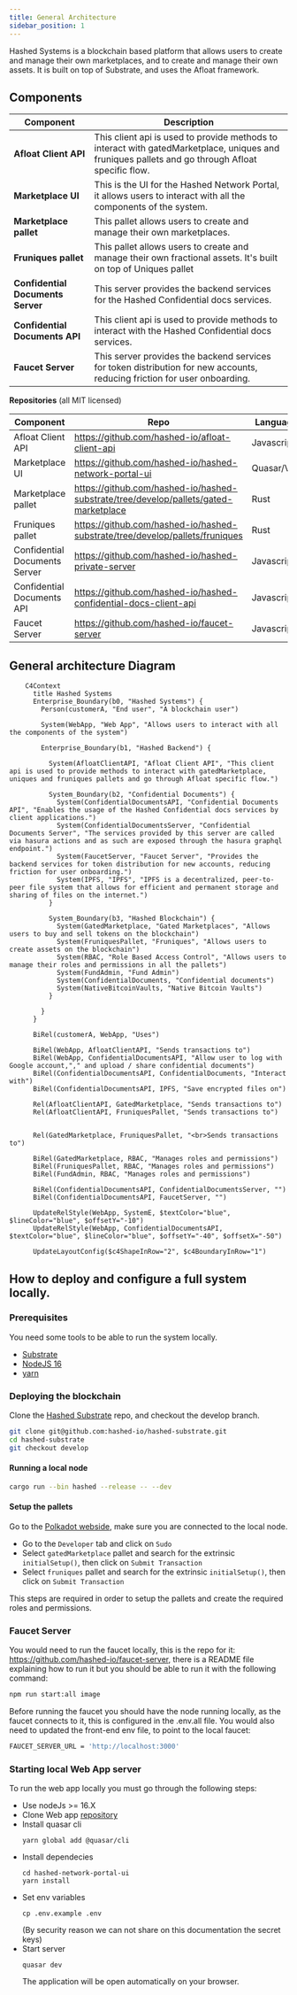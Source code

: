 ```yaml
---
title: General Architecture
sidebar_position: 1
---
```


Hashed Systems is a blockchain based platform that allows users to create and manage their own marketplaces, and to create and manage their own assets. It is built on top of Substrate, and uses the Afloat framework.

## **Components**

| Component | Description |
| ----- | ----------- |
| **Afloat Client API** | This client api is used to provide methods to interact with gatedMarketplace, uniques and fruniques pallets and go through Afloat specific flow. |
| **Marketplace UI** | This is the UI for the Hashed Network Portal, it allows users to interact with all the components of the system. |
| **Marketplace pallet** | This pallet allows users to create and manage their own marketplaces. |
| **Fruniques pallet** | This pallet allows users to create and manage their own fractional assets. It's built on top of Uniques pallet |
| **Confidential Documents Server** | This server provides the backend services for the Hashed Confidential docs services. |
| **Confidential Documents API** | This client api is used to provide methods to interact with the Hashed Confidential docs services. |
| **Faucet Server** | This server provides the backend services for token distribution for new accounts, reducing friction for user onboarding. |

**Repositories**
(all MIT licensed)

| Component | Repo | Language |
| ----- | ----------- | ------- |
| Afloat Client API | https://github.com/hashed-io/afloat-client-api | Javascript |
| Marketplace UI | https://github.com/hashed-io/hashed-network-portal-ui | Quasar/Vue |
| Marketplace pallet | https://github.com/hashed-io/hashed-substrate/tree/develop/pallets/gated-marketplace | Rust |
| Fruniques pallet | https://github.com/hashed-io/hashed-substrate/tree/develop/pallets/fruniques | Rust |
| Confidential Documents Server | https://github.com/hashed-io/hashed-private-server | Javascript |
| Confidential Documents API | https://github.com/hashed-io/hashed-confidential-docs-client-api | Javascript |
| Faucet Server | https://github.com/hashed-io/faucet-server | Javascript |

## General architecture Diagram

```mermaid
    C4Context
      title Hashed Systems
      Enterprise_Boundary(b0, "Hashed Systems") {
        Person(customerA, "End user", "A blockchain user")

        System(WebApp, "Web App", "Allows users to interact with all the components of the system")

        Enterprise_Boundary(b1, "Hashed Backend") {

          System(AfloatClientAPI, "Afloat Client API", "This client api is used to provide methods to interact with gatedMarketplace, uniques and fruniques pallets and go through Afloat specific flow.")

          System_Boundary(b2, "Confidential Documents") {
            System(ConfidentialDocumentsAPI, "Confidential Documents API", "Enables the usage of the Hashed Confidential docs services by client applications.")
            System(ConfidentialDocumentsServer, "Confidential Documents Server", "The services provided by this server are called via hasura actions and as such are exposed through the hasura graphql endpoint.")
            System(FaucetServer, "Faucet Server", "Provides the backend services for token distribution for new accounts, reducing friction for user onboarding.")
            System(IPFS, "IPFS", "IPFS is a decentralized, peer-to-peer file system that allows for efficient and permanent storage and sharing of files on the internet.")
          }

          System_Boundary(b3, "Hashed Blockchain") {
            System(GatedMarketplace, "Gated Marketplaces", "Allows users to buy and sell tokens on the blockchain")
            System(FruniquesPallet, "Fruniques", "Allows users to create assets on the blockchain")
            System(RBAC, "Role Based Access Control", "Allows users to manage their roles and permissions in all the pallets")
            System(FundAdmin, "Fund Admin")
            System(ConfidentialDocuments, "Confidential documents")
            System(NativeBitcoinVaults, "Native Bitcoin Vaults")
          }

        }
      }

      BiRel(customerA, WebApp, "Uses")

      BiRel(WebApp, AfloatClientAPI, "Sends transactions to")
      BiRel(WebApp, ConfidentialDocumentsAPI, "Allow user to log with Google account,"," and upload / share confidential documents")
      BiRel(ConfidentialDocumentsAPI, ConfidentialDocuments, "Interact with")
      BiRel(ConfidentialDocumentsAPI, IPFS, "Save encrypted files on")

      Rel(AfloatClientAPI, GatedMarketplace, "Sends transactions to")
      Rel(AfloatClientAPI, FruniquesPallet, "Sends transactions to")


      Rel(GatedMarketplace, FruniquesPallet, "<br>Sends transactions to")

      BiRel(GatedMarketplace, RBAC, "Manages roles and permissions")
      BiRel(FruniquesPallet, RBAC, "Manages roles and permissions")
      BiRel(FundAdmin, RBAC, "Manages roles and permissions")

      BiRel(ConfidentialDocumentsAPI, ConfidentialDocumentsServer, "")
      BiRel(ConfidentialDocumentsAPI, FaucetServer, "")

      UpdateRelStyle(WebApp, SystemE, $textColor="blue", $lineColor="blue", $offsetY="-10")
      UpdateRelStyle(WebApp, ConfidentialDocumentsAPI, $textColor="blue", $lineColor="blue", $offsetY="-40", $offsetX="-50")

      UpdateLayoutConfig($c4ShapeInRow="2", $c4BoundaryInRow="1")

```

## How to deploy and configure a full system locally.

### Prerequisites

You need some tools to be able to run the system locally.

- [Substrate](https://docs.substrate.io/install/)
- [NodeJS 16](https://nodejs.org/en/download/)
- [yarn](https://classic.yarnpkg.com/en/docs/install/#debian-stable)


### Deploying the blockchain
Clone the [Hashed Substrate](https://github.com/hashed-io/hashed-substrate) repo, and checkout the develop branch.

```bash
git clone git@github.com:hashed-io/hashed-substrate.git
cd hashed-substrate
git checkout develop
```

#### Running a local node

```bash
cargo run --bin hashed --release -- --dev
```
#### Setup the pallets

Go to the [Polkadot webside](https://polkadot.js.org/apps/?rpc=ws%3A%2F%2F127.0.0.1%3A9944#/explorer), make sure you are connected to the local node.

- Go to the `Developer` tab and click on `Sudo`
- Select `gatedMarketplace` pallet and search for the extrinsic `initialSetup()`, then click on `Submit Transaction`
- Select `fruniques` pallet and search for the extrinsic `initialSetup()`, then click on `Submit Transaction`

This steps are required in order to setup the pallets and create the required roles and permissions.

### Faucet Server

You would need to run the faucet locally, this is the repo for it: https://github.com/hashed-io/faucet-server, there is a README file explaining how to run it but you should be able to run it with the following command:

```bash
npm run start:all image
```

Before running the faucet you should have the node running locally, as the faucet connects to it, this is configured in the .env.all file.
You would also need to updated the front-end env file, to point to the local faucet:

```bash
FAUCET_SERVER_URL = 'http://localhost:3000'
```

### Starting local Web App server
To run the web app locally you must go through the following steps:
- Use nodeJs >= 16.X
- Clone Web app [repository](https://github.com/hashed-io/hashed-network-portal-ui)
- Install quasar cli
  ```
  yarn global add @quasar/cli
  ```
- Install dependecies
  ```
  cd hashed-network-portal-ui
  yarn install
  ```
- Set env variables
  ```
  cp .env.example .env
  ```
  (By security reason we can not share on this documentation the secret keys)
- Start server
  ```
  quasar dev
  ```
  The application will be open automatically on your browser.